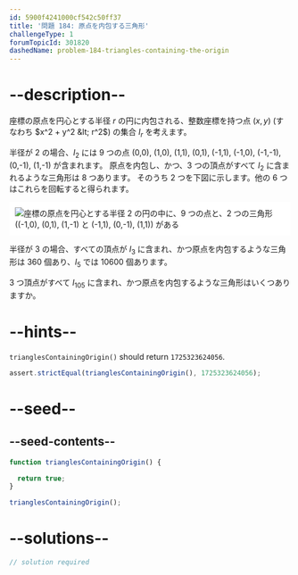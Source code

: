```yaml
---
id: 5900f4241000cf542c50ff37
title: '問題 184: 原点を内包する三角形'
challengeType: 1
forumTopicId: 301820
dashedName: problem-184-triangles-containing-the-origin
---
```


# --description--

座標の原点を円心とする半径 $r$ の円に内包される、整数座標を持つ点 $(x,y)$ (すなわち $x^2 + y^2 &lt; r^2$) の集合 $I_r$ を考えます。

半径が 2 の場合、$I_2$ には 9 つの点 (0,0), (1,0), (1,1), (0,1), (-1,1), (-1,0), (-1,-1), (0,-1), (1,-1) が含まれます。 原点を内包し、かつ、3 つの頂点がすべて $I_2$ に含まれるような三角形は 8 つあります。 そのうち 2 つを下図に示します。他の 6 つはこれらを回転すると得られます。

<img class="img-responsive center-block" alt="座標の原点を円心とする半径 2 の円の中に、9 つの点と、2 つの三角形 ((-1,0), (0,1), (1,-1) と (-1,1), (0,-1), (1,1)) がある" src="https://cdn.freecodecamp.org/curriculum/project-euler/triangles-containing-the-origin.gif" style="background-color: white; padding: 10px;" />

半径が 3 の場合、すべての頂点が $I_3$ に含まれ、かつ原点を内包するような三角形は 360 個あり、$I_5$ では 10600 個あります。

3 つ頂点がすべて $I_{105}$ に含まれ、かつ原点を内包するような三角形はいくつありますか。

# --hints--

`trianglesContainingOrigin()` should return `1725323624056`.

```js
assert.strictEqual(trianglesContainingOrigin(), 1725323624056);
```

# --seed--

## --seed-contents--

```js
function trianglesContainingOrigin() {

  return true;
}

trianglesContainingOrigin();
```

# --solutions--

```js
// solution required
```
